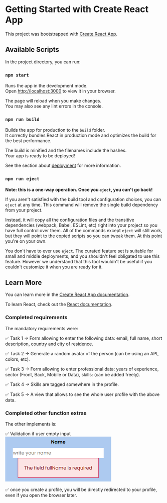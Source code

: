# Getting Started with Create React App

This project was bootstrapped with [Create React App](https://github.com/facebook/create-react-app).

## Available Scripts

In the project directory, you can run:

### `npm start`

Runs the app in the development mode.\
Open [http://localhost:3000](http://localhost:3000) to view it in your browser.

The page will reload when you make changes.\
You may also see any lint errors in the console.

### `npm run build`

Builds the app for production to the `build` folder.\
It correctly bundles React in production mode and optimizes the build for the best performance.

The build is minified and the filenames include the hashes.\
Your app is ready to be deployed!

See the section about [deployment](https://facebook.github.io/create-react-app/docs/deployment) for more information.

### `npm run eject`

**Note: this is a one-way operation. Once you `eject`, you can't go back!**

If you aren't satisfied with the build tool and configuration choices, you can `eject` at any time. This command will remove the single build dependency from your project.

Instead, it will copy all the configuration files and the transitive dependencies (webpack, Babel, ESLint, etc) right into your project so you have full control over them. All of the commands except `eject` will still work, but they will point to the copied scripts so you can tweak them. At this point you're on your own.

You don't have to ever use `eject`. The curated feature set is suitable for small and middle deployments, and you shouldn't feel obligated to use this feature. However we understand that this tool wouldn't be useful if you couldn't customize it when you are ready for it.

## Learn More

You can learn more in the [Create React App documentation](https://facebook.github.io/create-react-app/docs/getting-started).

To learn React, check out the [React documentation](https://reactjs.org/).

### Completed requirements

The mandatory requirements were:

✅ Task 1 → Form allowing to enter the following data: email, full name, short description, country and city of residence.

✅ Task 2 → Generate a random avatar of the person (can be using an API, colors, etc).

✅ Task 3 → Form allowing to enter professional data: years of experience, sector (Front, Back, Mobile or Data), skills: (can be added freely).

✅ Task 4 → Skills are tagged somewhere in the profile.

✅ Task 5 → A view that allows to see the whole user profile with the above data.


### Completed other function extras

The other implements is:


✅ Validation if user empty input
![Image text](https://github.com/sergiogt93/Hackaton-2022-YFN-Frontend/blob/dev/raw/validation.png)

✅ once you create a profile, you will be directly redirected to your profile, even if you open the browser later.